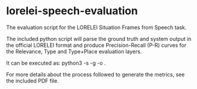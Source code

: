 # lorelei-speech-evaluation
The evaluation script for the LORELEI Situation Frames from Speech task.

The included python script will parse the ground truth and system output in the official LORELEI format and produce Precision-Recall (P-R) curves for the Relevance, Type and Type+Place evaluation layers.

It can be executed as: python3 -s <system output json> -g <ground truth directory> -o <output directory for the evaluation results>.

For more details about the process followed to generate the metrics, see the included PDF file.

